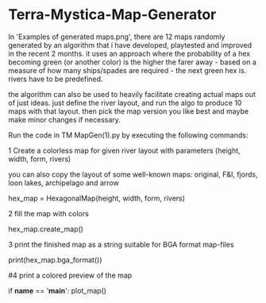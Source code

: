 # Terra-Mystica-Map-Generator
In 'Examples of generated maps.png', there are 12 maps randomly generated by an algorithm that i have developed, playtested and improved in the recent 2 months. it uses an approach where the probability of a hex becoming green (or another color) is the higher the farer away - based on a measure of how many ships/spades are required - the next green hex is. rivers have to be predefined. 

the algorithm can also be used to heavily facilitate creating actual maps out of just ideas. just define the river layout, and run the algo to produce 10 maps with that layout. then pick the map version you like best and maybe make minor changes if necessary.

Run the code in TM MapGen(1).py by executing the following commands:

1 Create a colorless map for given river layout with parameters (height, width, form, rivers)

you can also copy the layout of some well-known maps: original, F&I, fjords, loon lakes, archipelago and arrow

hex_map = HexagonalMap(height, width, form, rivers)

2 fill the map with colors

hex_map.create_map()

3 print the finished map as a string suitable for BGA format map-files

print(hex_map.bga_format())

#4 print a colored preview of the map

if __name__ == '__main__':
    plot_map()

